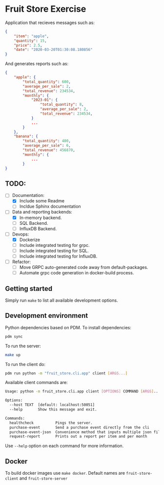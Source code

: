 # Fruit Store Exercise

Application that recieves messages such as:

```json
{
    "item": "apple",
	"quantity": 15,
    "price": 2.5,
	"date": "2020-03-20T01:30:08.180856"
}
```

And generates reports such as:


```json
{
    "apple": {
        "total_quantity": 600,
        "average_per_sale": 2,
        "total_revenue": 234534,
        "monthly": {
            "2023-01": {
                "total_quantity": 8,
                "average_per_sale": 2,
                "total_revenue": 234534,
            }
            ...
        }
    },
    "banana": {
        "total_quantity": 400,
        "average_per_sale": 6,
        "total_revenue": 456870,
        "monthly": {
            ...
        }
}
```

## TODO:

- [ ] Documentation:
    - [X] Include some Readme
    - [ ] Incldue Sphinx documentation

- [ ] Data and reporting backends:
    - [X] In-memory backend.
    - [ ] SQL Backend.
    - [ ] InfluxDB Backend.

- [ ] Devops:
    - [X] Dockerize
    - [ ] Include integrated testing for grpc.
    - [ ] Include integrated testing for SQL.
    - [ ] Include integrated testing for InfluxDB.

- [ ] Refactor:
    - [ ] Move GRPC auto-generated code away from default-packages.
    - [ ] Automate grpc code generation in docker-build process.

## Getting started

Simply run `make` to list all available development options.

## Development environment

Python dependencies based on PDM. To install dependencies:

```bash
pdm sync
```

To run the server:

```bash
make up
```

To run the client do:

```bash
pdm run python -m "fruit_store.cli.app" client [ARGS...]
```

Available client commands are:

```bash
Usage: python -m fruit_store.cli.app client [OPTIONS] COMMAND [ARGS]...

Options:
  --host TEXT  [default: localhost:50051]
  --help       Show this message and exit.

Commands:
  healthcheck          Pings the server.
  purchase-event       Send a purchase event directly from the cli
  purchase-event-json  Convenience method that inputs multiple json files...
  request-report       Prints out a report per item and per month
```

Use `--help` option on each command for more information.

## Docker

To build docker images use `make docker`. Default names are `fruit-store-client` and `fruit-store-server`


